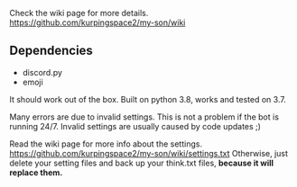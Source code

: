 Check the wiki page for more details.
https://github.com/kurpingspace2/my-son/wiki

## Dependencies
* discord.py
* emoji

It should work out of the box. Built on python 3.8, works and tested on 3.7.

Many errors are due to invalid settings. This is not a problem if the bot is running 24/7.
Invalid settings are usually caused by code updates ;)

Read the wiki page for more info about the settings. https://github.com/kurpingspace2/my-son/wiki/settings.txt
Otherwise, just delete your setting files and back up your think.txt files, **because it will replace them.**
